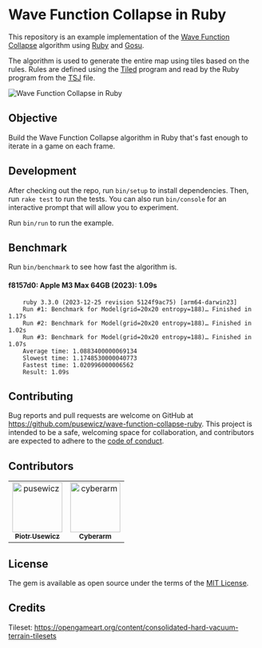 # Wave Function Collapse in Ruby

This repository is an example implementation of the [Wave Function Collapse](https://github.com/mxgmn/WaveFunctionCollapse) algorithm using [Ruby](https://www.ruby-lang.org/) and [Gosu](https://www.libgosu.org/).

The algorithm is used to generate the entire map using tiles based on the rules. Rules are defined using the [Tiled](https://www.mapeditor.org/) program and read by the Ruby program from the [TSJ](https://github.com/pusewicz/wave-function-collapse-ruby/blob/main/assets/map.tsj) file.

![Wave Function Collapse in Ruby](assets/screenshot.png)

## Objective

Build the Wave Function Collapse algorithm in Ruby that's fast enough to iterate in a game on each frame.

## Development

After checking out the repo, run `bin/setup` to install dependencies. Then, run `rake test` to run the tests. You can also run `bin/console` for an interactive prompt that will allow you to experiment.

Run `bin/run` to run the example.

## Benchmark

Run `bin/benchmark` to see how fast the algorithm is.

#### f8157d0: Apple M3 Max 64GB (2023): 1.09s

        ruby 3.3.0 (2023-12-25 revision 5124f9ac75) [arm64-darwin23]
        Run #1: Benchmark for Model(grid=20x20 entropy=188)… Finished in 1.17s
        Run #2: Benchmark for Model(grid=20x20 entropy=188)… Finished in 1.02s
        Run #3: Benchmark for Model(grid=20x20 entropy=188)… Finished in 1.07s
        Average time: 1.0883400000069134
        Slowest time: 1.1748530000040773
        Fastest time: 1.020996000006562
        Result: 1.09s

## Contributing

Bug reports and pull requests are welcome on GitHub at https://github.com/pusewicz/wave-function-collapse-ruby. This project is intended to be a safe, welcoming space for collaboration, and contributors are expected to adhere to the [code of conduct](https://github.com/pusewicz/wave-function-collapse-ruby/blob/main/CODE_OF_CONDUCT.md).

## Contributors

<!-- readme: contributors -start -->
<table>
	<tbody>
		<tr>
            <td align="center">
                <a href="https://github.com/pusewicz">
                    <img src="https://avatars.githubusercontent.com/u/940?v=4" width="100;" alt="pusewicz"/>
                    <br />
                    <sub><b>Piotr Usewicz</b></sub>
                </a>
            </td>
            <td align="center">
                <a href="https://github.com/cyberarm">
                    <img src="https://avatars.githubusercontent.com/u/581879?v=4" width="100;" alt="cyberarm"/>
                    <br />
                    <sub><b>Cyberarm</b></sub>
                </a>
            </td>
		</tr>
	<tbody>
</table>
<!-- readme: contributors -end -->

## License

The gem is available as open source under the terms of the [MIT License](https://opensource.org/licenses/MIT).

## Credits

Tileset: https://opengameart.org/content/consolidated-hard-vacuum-terrain-tilesets
